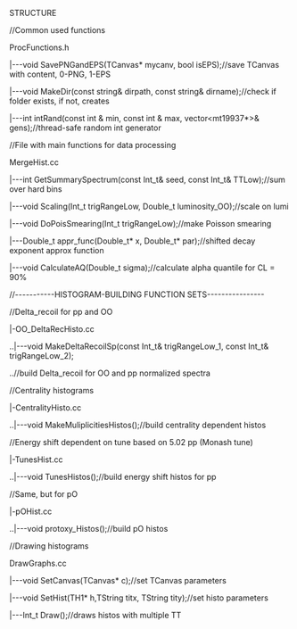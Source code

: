 STRUCTURE

//Common used functions

ProcFunctions.h

|---void SavePNGandEPS(TCanvas* mycanv, bool isEPS);//save TCanvas with content, 0-PNG, 1-EPS

|---void MakeDir(const string& dirpath, const string& dirname);//check if folder exists, if not, creates

|---int intRand(const int & min, const int & max, vector<mt19937*>& gens);//thread-safe random int generator


//File with main functions for data processing

MergeHist.cc

|---int GetSummarySpectrum(const Int_t& seed, const Int_t& TTLow);//sum over hard bins

|---void Scaling(Int_t trigRangeLow, Double_t luminosity_OO);//scale on lumi

|---void DoPoisSmearing(Int_t trigRangeLow);//make Poisson smearing

|---Double_t appr_func(Double_t* x, Double_t* par);//shifted decay exponent approx function

|---void CalculateAQ(Double_t sigma);//calculate alpha quantile for CL = 90%


//-----------HISTOGRAM-BUILDING FUNCTION SETS----------------

//Delta_recoil for pp and OO

|-OO_DeltaRecHisto.cc

..|---void MakeDeltaRecoilSp(const Int_t& trigRangeLow_1, const Int_t& trigRangeLow_2);

..//build Delta_recoil for OO and pp normalized spectra


//Centrality histograms

|-CentralityHisto.cc

..|---void MakeMuliplicitiesHistos();//build centrality dependent histos


//Energy shift dependent on tune based on 5.02 pp (Monash tune)

|-TunesHist.cc

..|---void TunesHistos();//build energy shift histos for pp


//Same, but for pO

|-pOHist.cc

..|---void protoxy_Histos();//build pO histos


//Drawing histograms

DrawGraphs.cc

|---void SetCanvas(TCanvas* c);//set TCanvas parameters

|---void SetHist(TH1* h,TString titx, TString tity);//set histo parameters

|---Int_t Draw();//draws histos with multiple TT
